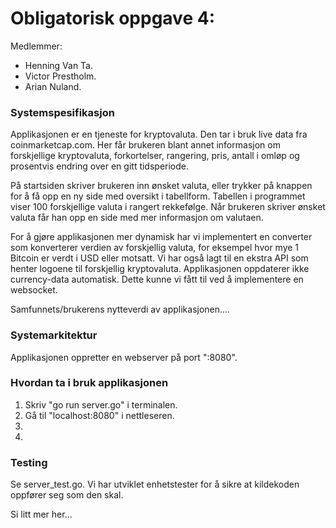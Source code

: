 
# Obligatorisk oppgave 4: 

Medlemmer: 
- Henning Van Ta.
- Victor Prestholm.
- Arian Nuland. 


### Systemspesifikasjon

Applikasjonen er en tjeneste for kryptovaluta. Den tar i bruk live data fra coinmarketcap.com. Her får brukeren blant annet informasjon om forskjellige kryptovaluta, forkortelser, rangering, pris, antall i omløp og prosentvis endring over en gitt tidsperiode. 

På startsiden skriver brukeren inn ønsket valuta, eller trykker på knappen for å få opp en ny side med oversikt i tabellform. Tabellen i programmet viser 100 forskjellige valuta i rangert rekkefølge. Når brukeren skriver ønsket valuta får han opp en side med mer informasjon om valutaen. 

For å gjøre applikasjonen mer dynamisk har vi implementert en converter som konverterer verdien av forskjellig valuta, for eksempel hvor mye 1 Bitcoin er verdt i USD eller motsatt. Vi har også lagt til en ekstra API som henter logoene til forskjellig kryptovaluta. Applikasjonen oppdaterer ikke currency-data automatisk. Dette kunne vi fått til ved å implementere en websocket. 


Samfunnets/brukerens nytteverdi av applikasjonen.... 



### Systemarkitektur

Applikasjonen oppretter en webserver på port ":8080". 


### Hvordan ta i bruk applikasjonen

1. Skriv "go run server.go" i terminalen.
2. Gå til "localhost:8080" i nettleseren.
3. 
4. 


### Testing

Se server_test.go. Vi har utviklet enhetstester for å sikre at kildekoden oppfører seg som den skal. 

Si litt mer her...





